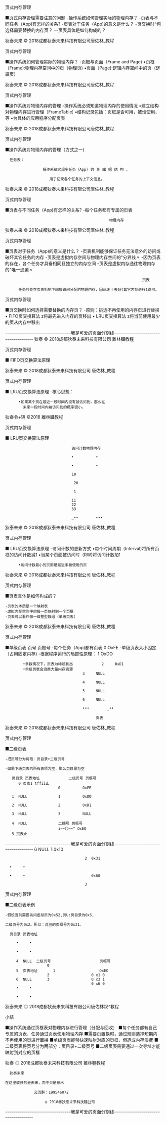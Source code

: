 页式内存管理

■页式内存管理需要注意的问题
     -操作系统如何管理实际的物理内存？
    -页表与不同任务（App)有怎样的关系?
    -页表对于任务（App)的意义是什么？
    -页交换时^何选择需要替换的内存页？
    一页表具体是如何构成的？

狄泰未来  © 2018成都狄泰未来科技有限公司唐佐林_教程

页式内存管理

■操作系统如何管理实际的物理内存？
    -页框与页面（Frame and Page)
          •页框（Frame):物理内存空间中的页（物理页)
          •页面（Page):逻辑内存空间中的页（逻辑页）

狄泰未来  © 2018成都狄泰未来科技有限公司唐佐林_教程

页式内存管理

■操作系统对物理内存的管理
    -操作系统必须知道物理内存的使用情况
         •建立结构对物理内存进行管理（FrameTable)
          •结构记录包括：页框是否可用，被谁使用，等
          •为具体的应用程序分配页表

狄泰未来  © 2018成都狄泰未来科技有限公司唐佐林_教程

页式内存管理

■操作系统对物理内存的管理（方式之一)

      任务表：

                     操作系统实现多任务（App) 的 关 纖 据 结 构 ,

                        用于记录各个任务的上下文信息。

狄泰未来  © 2018成都狄泰未来科技有限公司唐佐林_教程

页式内存管理

■页表与不同任务（App)有怎样的关系?
    -每个任务都有专属的页表

                                                   物理内存

狄泰未来  © 2018成都狄泰未来科技有限公司唐佐林_教程

页式内存管理

■页表对于任务（App)的意义是什么？
    -页表机制能够保证任务无法意外的访问或破坏其它任务的内存
    -页表是虚拟内存空间与物理内存空间的"分界线〃
    -因为页表的存在，各个任务才具备相同且独立的内存空间
    -页表是虚拟内存通往物理内存的"唯一通道〃

                                                                  页表

          任务只能在页表机制下间接访问分配的物理内存，因此无丨去5付其它内存进行1访问。

页式内存管理

■页交换时如何选择需要替换的内存页？
     -原则：挑选不再使用的内存页进行替换
         • FIFO页交换算法
               z将最先进入内存的页移出
         • LRU页交换算法
               z将当前使用最少的页从内存中移出

---------------------------------我是可爱的页面分割线-------------------------------------
狄泰            © 2018成都狄泰未来科技有限公司                  離林臟教程

页式内存管理

■ FIFO页交换算法原理

狄泰未来          © 2018成都狄泰未来科技有限公司                  唐佐林_教程

页式内存管理

■ LRU页交换算法原理
    -核心思想：

          •如果某个页在最近一段时间内没有被访问到，那么在
            未来一段时间内被访问到的概率很小。

狄泰令+辆         ©2018                               離林臟教程

页式内存管理

■ LRU页交换算法原理

                                  访问计数物理内存

                                  •          •

                                  •          •

                                  10

                                   20

                                   1

                                  11
                                  22
                                  33

                                  _••        •••

狄泰未来          © 2018成都狄泰未来科技有限公司                  唐佐林_教程

页式内存管理

■ LRU页交换算法原理
    -访问计数的更新方式
         •每个时间周期（Interval)将所有页框的访问计数减1
         •当某个页面被访问时（RW)将访问计数加1

          •访问计数最小的页面是最近未被使用的页

狄泰未来          © 2018成都狄泰未来科技有限公司                  唐佐林_教程

页式内存管理

■页表具体是如何构成的？

    -页表的本质是一个映射表
    -虚拟内存空间中的每一页映射到一个页框
    -页表可以看作做一维整型数组（单级页表)

狄泰未来          © 2018成都狄泰未来科技有限公司                  唐佐林_教程

页式内存管理

■单级页表                                  页号    页框号
    -每个任务（App)都有页表
                                       0     OxFE
    -单级页表大小固定（占用固定内存)
    -根据程序运行的局部性原理：                     1     OxDO

            •多数情况下，页表为稀疏状态             2     0xD1
            •单级页表会浪费大量内存资源
                                       3     NULL

                                       4     NULL

                                       5     NULL

                                       6     NULL

                                       •••        _••

                                             页表

狄泰未来          © 2018成都狄泰未来科技有限公司                  唐佐林_教程

页式内存管理

■二级页表

    -把页号分为两段：页目录+二级页号

    -如果下级页表的所有表项为空，那么页目录为空

       页目录 页表地址             二级页号 页框号
          0 页表1 tffii止
                            0          OxFE

       1  NULL              1          OxDO

       2  NULL              2          0xD1

       3  NULL              3          NULL

       4  NULL              二麵号 页框号
                            i~~〇~~^ OxEO
       5 页表止

---------------------------------我是可爱的页面分割线-------------------------------------
      6     NULL                        1  0x10

                                        2  0x31

      •     •

      •     •                              0x60

                                        3

页式内存管理

■二级页表示例

    -假设当前需要访问虚拟页为0x52,贝U:页目录为0x5,

    二级页号为0x2。所以：对应的页框号为0x31。

      页目录 页表地址

         •     •

         •     •

         4  NULL  二级页号                      页框号
                       0
         5  页表地址       1                    OxEO
                       2                   0 x1 0
         6  NULL       3                   0 x3 1
                                           0 x6 0
         •     •

         •     •

狄泰未来              ◎ 2018成都狄泰未来科技有限公司唐佐林视^教程

 小结

■操作系统通过页框表对物理内存进行管理（分配与回收）
■每个任务都有自己专属的页表，任务通过页表使用物理内存
■需要页置换时，通过规则选择短期内不再使用的页进行置换
■单级页表能够快速映射对应的页框，但造成内存浪费
■二级页表将页号分为两部分：页目录+二级页号
■二级页表需要通过一次寻址才能映射到对应的页框

狄泰                ◎ 2018成都狄泰未来科技有限公司               雛林麵教程

      狄泰未来

    在这里收获的是未来，而不只是技术

                 交流群：199546072

                      ◎ 2018雌狄泰未来科技麵公司

---------------------------------我是可爱的页面分割线-------------------------------------
